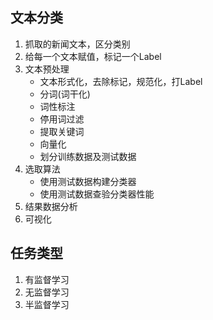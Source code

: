 ## 文本分类

1. 抓取的新闻文本，区分类别
2. 给每一个文本赋值，标记一个Label
3. 文本预处理
	- 文本形式化，去除标记，规范化，打Label
	- 分词(词干化)
	- 词性标注
	- 停用词过滤
	- 提取关键词
	- 向量化
	- 划分训练数据及测试数据
4. 选取算法
	- 使用测试数据构建分类器
	- 使用测试数据查验分类器性能
5. 结果数据分析
6. 可视化


## 任务类型
1. 有监督学习
2. 无监督学习
3. 半监督学习